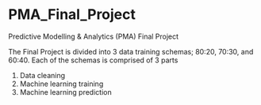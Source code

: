 # PMA_Final_Project
Predictive Modelling &amp; Analytics (PMA) Final Project

The Final Project is divided into 3 data training schemas; 80:20, 70:30, and 60:40.
Each of the schemas is comprised of 3 parts
1. Data cleaning
2. Machine learning training
3. Machine learning prediction
